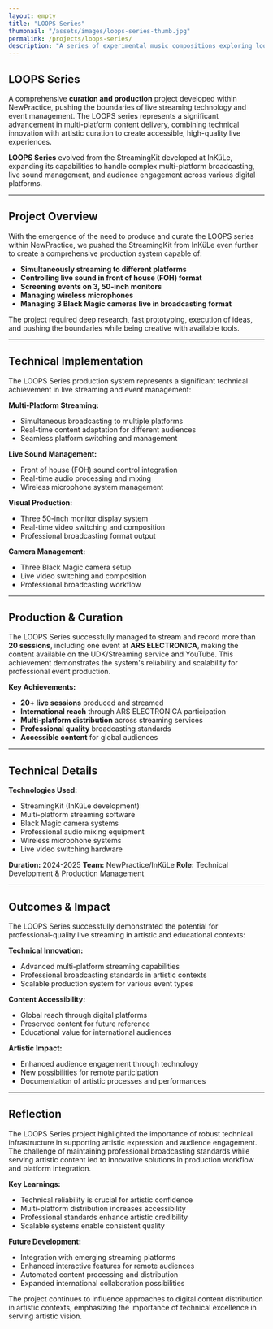 ```yaml
---
layout: empty
title: "LOOPS Series"
thumbnail: "/assets/images/loops-series-thumb.jpg"
permalink: /projects/loops-series/
description: "A series of experimental music compositions exploring loop-based structures."
---
```


## LOOPS Series

A comprehensive **curation and production** project developed within NewPractice, pushing the boundaries of live streaming technology and event management. The LOOPS series represents a significant advancement in multi-platform content delivery, combining technical innovation with artistic curation to create accessible, high-quality live experiences.

**LOOPS Series** evolved from the StreamingKit developed at InKüLe, expanding its capabilities to handle complex multi-platform broadcasting, live sound management, and audience engagement across various digital platforms.

---

## Project Overview

With the emergence of the need to produce and curate the LOOPS series within NewPractice, we pushed the StreamingKit from InKüLe even further to create a comprehensive production system capable of:

- **Simultaneously streaming to different platforms**
- **Controlling live sound in front of house (FOH) format**
- **Screening events on 3, 50-inch monitors**
- **Managing wireless microphones**
- **Managing 3 Black Magic cameras live in broadcasting format**

The project required deep research, fast prototyping, execution of ideas, and pushing the boundaries while being creative with available tools.

---

## Technical Implementation

The LOOPS Series production system represents a significant technical achievement in live streaming and event management:

**Multi-Platform Streaming:**
- Simultaneous broadcasting to multiple platforms
- Real-time content adaptation for different audiences
- Seamless platform switching and management

**Live Sound Management:**
- Front of house (FOH) sound control integration
- Real-time audio processing and mixing
- Wireless microphone system management

**Visual Production:**
- Three 50-inch monitor display system
- Real-time video switching and composition
- Professional broadcasting format output

**Camera Management:**
- Three Black Magic camera setup
- Live video switching and composition
- Professional broadcasting workflow

---

## Production & Curation

The LOOPS Series successfully managed to stream and record more than **20 sessions**, including one event at **ARS ELECTRONICA**, making the content available on the UDK/Streaming service and YouTube. This achievement demonstrates the system's reliability and scalability for professional event production.

**Key Achievements:**
- **20+ live sessions** produced and streamed
- **International reach** through ARS ELECTRONICA participation
- **Multi-platform distribution** across streaming services
- **Professional quality** broadcasting standards
- **Accessible content** for global audiences

---

## Technical Details

**Technologies Used:**
- StreamingKit (InKüLe development)
- Multi-platform streaming software
- Black Magic camera systems
- Professional audio mixing equipment
- Wireless microphone systems
- Live video switching hardware

**Duration:** 2024-2025
**Team:** NewPractice/InKüLe
**Role:** Technical Development & Production Management

---

## Outcomes & Impact

The LOOPS Series successfully demonstrated the potential for professional-quality live streaming in artistic and educational contexts:

**Technical Innovation:**
- Advanced multi-platform streaming capabilities
- Professional broadcasting standards in artistic contexts
- Scalable production system for various event types

**Content Accessibility:**
- Global reach through digital platforms
- Preserved content for future reference
- Educational value for international audiences

**Artistic Impact:**
- Enhanced audience engagement through technology
- New possibilities for remote participation
- Documentation of artistic processes and performances

---

## Reflection

The LOOPS Series project highlighted the importance of robust technical infrastructure in supporting artistic expression and audience engagement. The challenge of maintaining professional broadcasting standards while serving artistic content led to innovative solutions in production workflow and platform integration.

**Key Learnings:**
- Technical reliability is crucial for artistic confidence
- Multi-platform distribution increases accessibility
- Professional standards enhance artistic credibility
- Scalable systems enable consistent quality

**Future Development:**
- Integration with emerging streaming platforms
- Enhanced interactive features for remote audiences
- Automated content processing and distribution
- Expanded international collaboration possibilities

The project continues to influence approaches to digital content distribution in artistic contexts, emphasizing the importance of technical excellence in serving artistic vision.
